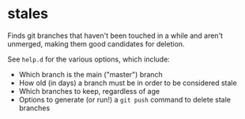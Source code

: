 # stales

Finds git branches that haven't been touched in a while and aren't unmerged,
making them good candidates for deletion.

See `help.d` for the various options, which include:

- Which branch is the main ("master") branch
- How old (in days) a branch must be in order to be considered stale
- Which branches to keep, regardless of age
- Options to generate (or run!) a `git push` command to delete stale branches
